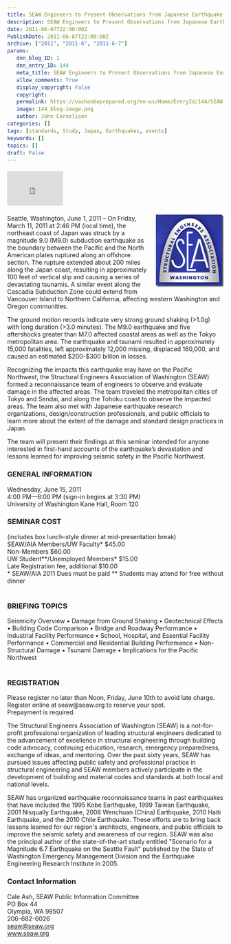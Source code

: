 ```yaml
---
title: SEAW Engineers to Present Observations from Japanese Earthquake Reconnaissance
description: SEAW Engineers to Present Observations from Japanese Earthquake Reconnaissance
date: 2011-06-07T22:00:00Z
PublishDate: 2011-06-07T22:00:00Z
archive: ["2011", "2011-6", "2011-6-7"]
params:
   dnn_blog_ID: 1
   dnn_entry_ID: 144
   meta_title: SEAW Engineers to Present Observations from Japanese Earthquake Reconnaissance
   allow_comments: True
   display_copyright: False
   copyright: 
   permalink: https://vashonbeprepared.org/en-us/Home/EntryId/144/SEAW-Engineers-to-Present-Observations-from-Japanese-Earthquake-Reconnaissance
   image: 144_blog-image.png
   author: John Cornelison
categories: []
tags: [standards, Study, Japan, Earthquakes, events]
keywords: []
topics: []
draft: False
---
```


<div class="wlWriterHeaderFooter" style="padding-bottom: 4px; margin: 0px; padding-left: 0px; padding-right: 0px; float: none; padding-top: 4px"><iframe src="http://www.facebook.com/widgets/like.php?href=http://vashoneoc.org/Blogs/VashonPreparedness/tabid/164/EntryId/144/SEAW-Engineers-to-Present-Observations-from-Japanese-Earthquake-Reconnaissance.aspx" frameborder="0" scrolling="no" style="border-bottom: medium none; border-left: medium none; width: 130px; height: 80px; border-top: medium none; border-right: medium none"></iframe></div>
<p><a href="/images/dnnBlog/1/144/Windows-Live-Writer-782ad2898a7f_D036-image_2.png"><img title="image" border="0" alt="image" align="right" width="158" height="168" style="background-image: none; border-bottom: 0px; border-left: 0px; margin: 0px 0px 5px 5px; padding-left: 0px; padding-right: 0px; display: inline; float: right; border-top: 0px; border-right: 0px; padding-top: 0px" src="/images/dnnBlog/1/144/Windows-Live-Writer-782ad2898a7f_D036-image_thumb.png" /></a>Seattle, Washington, June 1, 2011 – On Friday, March 11, 2011 at 2:46 PM (local time), the northeast coast of Japan was struck by a magnitude 9.0 (M9.0) subduction earthquake as the boundary between the Pacific and the North American plates ruptured along an offshore section. The rupture extended about 200 miles along the Japan coast, resulting in approximately 100 feet of vertical slip and causing a series of devastating tsunamis. A similar event along the Cascadia Subduction Zone could extend from Vancouver Island to Northern California, affecting western Washington and Oregon communities.</p>
<p>The ground motion records indicate very strong ground shaking (&gt;1.0g) with long duration (&gt;3.0 minutes). The M9.0 earthquake and five aftershocks greater than M7.0 affected coastal areas as well as the Tokyo metropolitan area. The earthquake and tsunami resulted in approximately 15,000 fatalities, left approximately 12,000 missing, displaced 160,000, and caused an estimated $200-$300 billion in losses.</p>
<p>Recognizing the impacts this earthquake may have on the Pacific Northwest, the Structural Engineers Association of Washington (SEAW) formed a reconnaissance team of engineers to observe and evaluate damage in the affected areas. The team traveled the metropolitan cities of Tokyo and Sendai, and along the Tohoku coast to observe the impacted areas. The team also met with Japanese earthquake research organizations, design/construction professionals, and public officials to learn more about the extent of the damage and standard design practices in Japan.</p>
<p>The team will present their findings at this seminar intended for anyone interested in first-hand accounts of the earthquake’s devastation and lessons learned for improving seismic safety in the Pacific Northwest.</p>
<h3>GENERAL INFORMATION</h3>
<p>Wednesday, June 15, 2011 <br />
4:00 PM—8:00 PM (sign-in begins at 3:30 PM) <br />
University of Washington Kane Hall, Room 120</p>
<h3>SEMINAR COST</h3>
<p>(includes box lunch-style dinner at mid-presentation break) <br />
SEAW/AIA Members/UW Faculty* $45.00 <br />
Non-Members $60.00 <br />
UW Student**/Unemployed Members* $15.00 <br />
Late Registration fee, additional $10.00 <br />
* SEAW/AIA 2011 Dues must be paid ** Students may attend for free without dinner <br />
&#160;</p>
<h3>BRIEFING TOPICS</h3>
<p>Seismicity Overview • Damage from Ground Shaking • Geotechnical Effects • Building Code Comparison • Bridge and Roadway Performance • Industrial Facility Performance • School, Hospital, and Essential Facility Performance • Commercial and Residential Building Performance • Non-Structural Damage • Tsunami Damage • Implications for the Pacific Northwest <br />
&#160;</p>
<h3>REGISTRATION</h3>
<p>Please register no later than Noon, Friday, June 10th to avoid late charge. Register online at seaw@seaw.org to reserve your spot. <br />
Prepayment is required.</p>
<p>The Structural Engineers Association of Washington (SEAW) is a not-for-profit professional organization of leading structural engineers dedicated to the advancement of excellence in structural engineering through building code advocacy, continuing education, research, emergency preparedness, exchange of ideas, and mentoring. Over the past sixty years, SEAW has pursued issues affecting public safety and professional practice in structural engineering and SEAW members actively participate in the development of building and material codes and standards at both local and national levels.</p>
<p>SEAW has organized earthquake reconnaissance teams in past earthquakes that have included the 1995 Kobe Earthquake, 1999 Taiwan Earthquake, 2001 Nisqually Earthquake, 2008 Wenchuan (China) Earthquake, 2010 Haiti Earthquake, and the 2010 Chile Earthquake. These efforts are to bring back lessons learned for our region's architects, engineers, and public officials to improve the seismic safety and awareness of our region. SEAW was also the principal author of the state-of-the-art study entitled "Scenario for a Magnitude 6.7 Earthquake on the Seattle Fault" published by the State of Washington Emergency Management Division and the Earthquake Engineering Research Institute in 2005.</p>
<h3>Contact Information</h3>
<p>Cale Ash, SEAW Public Information Committee <br />
PO Box 44 <br />
Olympia, WA 98507 <br />
206-682-6026 <br />
<a href="mailto:seaw@seaw.org">seaw@seaw.org</a> <br />
<a href="http://www.seaw.org">www.seaw.org</a></p>
